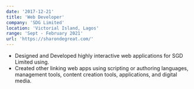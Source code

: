 ```yaml
---
date: '2017-12-21'
title: 'Web Developer'
company: 'SDG Limited'
location: 'Victorial Island, Lagos'
range: 'Sept - February 2021'
url: 'https://sharondegreat.com/'
---
```


- Designed and Developed highly interactive web applications for SGD Limited using.
- Created other linking web apps using scripting or authoring languages, management tools, content creation tools, applications, and digital media.
